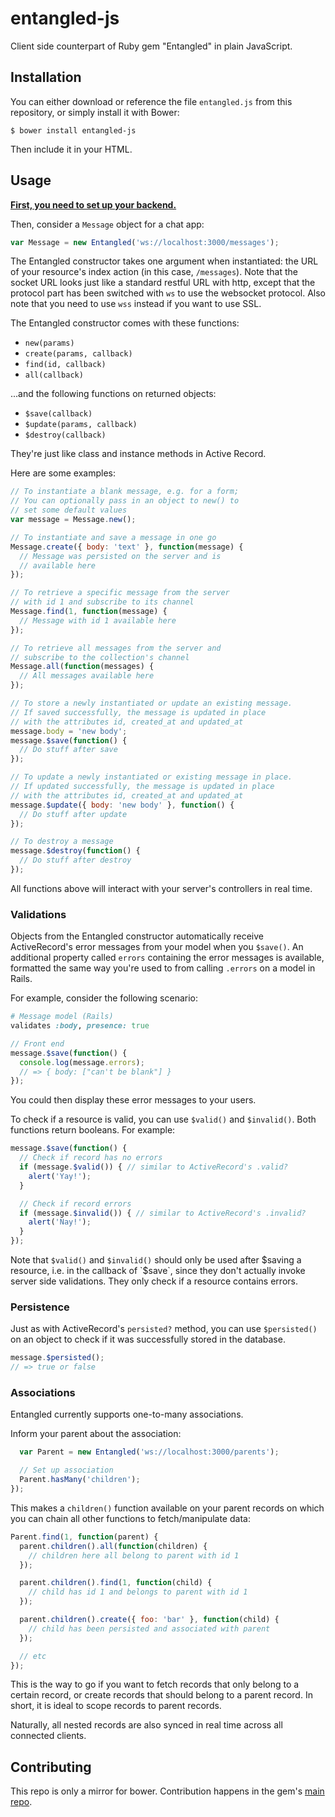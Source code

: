 # entangled-js
Client side counterpart of Ruby gem "Entangled" in plain JavaScript.

## Installation
You can either download or reference the file `entangled.js` from this repository, or simply install it with Bower:

```shell
$ bower install entangled-js
```

Then include it in your HTML.

## Usage
**[First, you need to set up your backend.](https://github.com/dchacke/entangled)**

Then, consider a `Message` object for a chat app:

```javascript
var Message = new Entangled('ws://localhost:3000/messages');
```

The Entangled constructor takes one argument when instantiated: the URL of your resource's index action (in this case, `/messages`). Note that the socket URL looks just like a standard restful URL with http, except that the protocol part has been switched with `ws` to use the websocket protocol. Also note that you need to use `wss` instead if you want to use SSL.

The Entangled constructor comes with these functions:

- `new(params)`
- `create(params, callback)`
- `find(id, callback)`
- `all(callback)`

...and the following functions on returned objects:

- `$save(callback)`
- `$update(params, callback)`
- `$destroy(callback)`

They're just like class and instance methods in Active Record.

Here are some examples:

```javascript
// To instantiate a blank message, e.g. for a form;
// You can optionally pass in an object to new() to
// set some default values
var message = Message.new();

// To instantiate and save a message in one go
Message.create({ body: 'text' }, function(message) {
  // Message was persisted on the server and is
  // available here
});

// To retrieve a specific message from the server
// with id 1 and subscribe to its channel
Message.find(1, function(message) {
  // Message with id 1 available here
});

// To retrieve all messages from the server and
// subscribe to the collection's channel
Message.all(function(messages) {
  // All messages available here
});

// To store a newly instantiated or update an existing message.
// If saved successfully, the message is updated in place
// with the attributes id, created_at and updated_at
message.body = 'new body';
message.$save(function() {
  // Do stuff after save
});

// To update a newly instantiated or existing message in place.
// If updated successfully, the message is updated in place
// with the attributes id, created_at and updated_at
message.$update({ body: 'new body' }, function() {
  // Do stuff after update
});

// To destroy a message
message.$destroy(function() {
  // Do stuff after destroy
});
```

All functions above will interact with your server's controllers in real time.

### Validations
Objects from the Entangled constructor automatically receive ActiveRecord's error messages from your model when you `$save()`. An additional property called `errors` containing the error messages is available, formatted the same way you're used to from calling `.errors` on a model in Rails.

For example, consider the following scenario:

```ruby
# Message model (Rails)
validates :body, presence: true
```

```javascript
// Front end
message.$save(function() {
  console.log(message.errors);
  // => { body: ["can't be blank"] }
});
```

You could then display these error messages to your users.

To check if a resource is valid, you can use `$valid()` and `$invalid()`. Both functions return booleans. For example:

```javascript
message.$save(function() {
  // Check if record has no errors
  if (message.$valid()) { // similar to ActiveRecord's .valid?
    alert('Yay!');
  }

  // Check if record errors
  if (message.$invalid()) { // similar to ActiveRecord's .invalid?
    alert('Nay!');
  }
});
```

Note that `$valid()` and `$invalid()` should only be used after $saving a resource, i.e. in the callback of `$save`, since they don't actually invoke server side validations. They only check if a resource contains errors.

### Persistence
Just as with ActiveRecord's `persisted?` method, you can use `$persisted()` on an object to check if it was successfully stored in the database.

```javascript
message.$persisted();
// => true or false
```

### Associations
Entangled currently supports one-to-many associations.

Inform your parent about the association:

```javascript
  var Parent = new Entangled('ws://localhost:3000/parents');

  // Set up association  
  Parent.hasMany('children');
});
```

This makes a `children()` function available on your parent records on which you can chain all other functions to fetch/manipulate data:

```javascript
Parent.find(1, function(parent) {
  parent.children().all(function(children) {
    // children here all belong to parent with id 1
  });

  parent.children().find(1, function(child) {
    // child has id 1 and belongs to parent with id 1
  });

  parent.children().create({ foo: 'bar' }, function(child) {
    // child has been persisted and associated with parent
  });

  // etc
});
```

This is the way to go if you want to fetch records that only belong to a certain record, or create records that should belong to a parent record. In short, it is ideal to scope records to parent records.

Naturally, all nested records are also synced in real time across all connected clients.

## Contributing
This repo is only a mirror for bower. Contribution happens in the gem's [main repo](https://github.com/dchacke/entangled#contributing).
